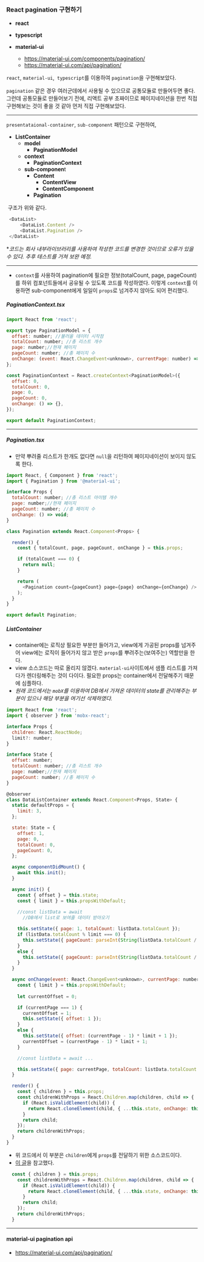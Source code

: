 ### React pagination 구현하기

- **react**

- **typescript**

- **material-ui** 

  - https://material-ui.com/components/pagination/
  - https://material-ui.com/api/pagination/
  
  

`react`, `material-ui`,` typescript`를 이용하여 `pagination`을 구현해보았다.

`pagination` 같은 경우 여러군데에서 사용될 수 있으므로 공통모듈로 만들어두면 좋다. 그런데 공통모듈로 만들어보기 전에, 리액트 공부 초짜이므로 페이지네이션을 한번 직접 구현해보는 것이 좋을 것 같아  먼저 직접 구현해보았다.

---



`presentataional-container`, `sub-component` 패턴으로 구현하여, 

- **ListContainer**
  - **model**
    - **PaginationModel**
  - **context**
    - **PaginationContext**
  - **sub-componen**t
    - **Content**
      - **ContentView**
      - **ContentComponent**
    - **Pagination**

​	구조가 위와 같다.



```javascript
 <DataList>
     <DataList.Content />
     <DataList.Pagination />
 </DataList>
```



**코드는 회사 내부라이브러리를 사용하여 작성한 코드를 변경한 것이므로 오류가 있을 수 있다. 추후 테스트를 거쳐 보완 예정.*



---

- `context`를 사용하여 pagination에 필요한 정보(totalCount, page, pageCount)를 하위 컴포넌트들에서 공유될 수 있도록 코드를 작성하였다.  이렇게 `context`를 이용하면 sub-component에게 일일이 `props`로 넘겨주지 않아도 되어 편리했다.



##### PaginationContext.tsx

```javascript
import React from 'react';

export type PaginationModel = {
  offset: number; //불러올 데이터 시작점
  totalCount: number; //총 리스트 개수
  page: number;//현재 페이지
  pageCount: number; //총 페이지 수
  onChange: (event: React.ChangeEvent<unknown>, currentPage: number) => void;
};

const PaginationContext = React.createContext<PaginationModel>({
  offset: 0,
  totalCount: 0,
  page: 0,
  pageCount: 0,
  onChange: () => {},
});

export default PaginationContext;

```



---



##### Pagination.tsx

- 만약 뿌려줄 리스트가 한개도 없다면 `null`을 리턴하여 페이지네이션이 보이지 않도록 한다.



```javascript
import React, { Component } from 'react';
import { Pagination } from '@material-ui';

interface Props {
  totalCount: number; //총 리스트 아이템 개수
  page: number;//현재 페이지
  pageCount: number; //총 페이지 수
  onChange: () => void; 
}

class Pagination extends React.Component<Props> {

  render() {
    const { totalCount, page, pageCount, onChange } = this.props;

    if (totalCount === 0) {
      return null;
    }

    return (
      <Pagination count={pageCount} page={page} onChange={onChange} />
    );
  }
}

export default Pagination;
```





##### ListContainer

- container에는 로직상 필요한 부분만 들어가고, view에게 가공된 props를 넘겨주어 view에는 로직이 들어가지 않고 받은 `props`를 뿌려주는(보여주는) 역할만을 한다.
- view 소스코드는 따로 올리지 않겠다. `material-ui`사이트에서 샘플 리스트를 가져다가 렌더링해주는 것이 다이다. 필요한 props는 container에서 전달해주기 때문에 심플하다.
- *원래 코드에서는 `mobX`를 이용하여 DB에서 가져온 데이터의 state를 관리해주는 부분이 있으나 해당 부분을 여기선 삭제하였다.* 

```javascript
import React from 'react';
import { observer } from 'mobx-react';

interface Props {
  children: React.ReactNode;
  limit?: number;
}

interface State {
  offset: number;
  totalCount: number; //총 리스트 개수
  page: number;//현재 페이지
  pageCount: number; //총 페이지 수
}

@observer
class DataListContainer extends React.Component<Props, State> {
  static defaultProps = {
    limit: 3,
  };

  state: State = {
    offset: 1,
    page: 0,
    totalCount: 0,
    pageCount: 0,
  };

  async componentDidMount() {
    await this.init();
  }

  async init() {
    const { offset } = this.state;
    const { limit } = this.propsWithDefault;    
 
    //const listData = await 
      //DB에서 list로 보여줄 데이터 받아오기

    this.setState({ page: 1, totalCount: listData.totalCount });
    if (listData.totalCount % limit === 0) {
      this.setState({ pageCount: parseInt(String(listData.totalCount / limit ), 10) });
    }
    else {
      this.setState({ pageCount: parseInt(String(listData.totalCount / limit + 1), 10) });
    }
  }

  async onChange(event: React.ChangeEvent<unknown>, currentPage: number) {
    const { limit } = this.propsWithDefault;
    
    let currentOffset = 0;

    if (currentPage === 1) {
      currentOffset = 1;
      this.setState({ offset: 1 });
    }
    else {
      this.setState({ offset: (currentPage - 1) * limit + 1 });
      currentOffset = (currentPage - 1) * limit + 1;
    }

    //const listData = await ...

    this.setState({ page: currentPage, totalCount: listData.totalCount });
  }

  render() {
    const { children } = this.props;
    const childrenWithProps = React.Children.map(children, child => {
      if (React.isValidElement(child)) {
        return React.cloneElement(child, { ...this.state, onChange: this.onChange });
      }
      return child;
    });
    return childrenWithProps;
  }
}

```



- 위 코드에서 이 부분은 `children`에게 `props`를 전달하기 위한 소스코드이다.
- [이 글](https://stackoverflow.com/questions/32370994/how-to-pass-props-to-this-props-children)을 참고했다.

```javascript
  const { children } = this.props;
    const childrenWithProps = React.Children.map(children, child => {
      if (React.isValidElement(child)) {
        return React.cloneElement(child, { ...this.state, onChange: this.onChange });
      }
      return child;
    });
    return childrenWithProps;
  }
```



---



#### material-ui pagination api

- https://material-ui.com/api/pagination/
